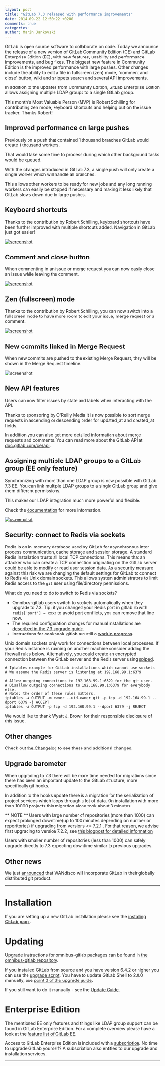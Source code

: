 ```yaml
---
layout: post
title: "GitLab 7.3 released with performance improvements"
date: 2014-09-22 12:50:22 +0200
comments: true
categories:
author: Marin Jankovski
---
```


GitLab is open source software to collaborate on code.
Today we announce the release of a new version of GitLab Community Edition (CE) and GitLab Enterprise Edition (EE), with new features, usability and performance improvements, and bug fixes.
The biggest new feature in Community Edition is the improved performance with large pushes.
Other changes include the ability to edit a file in fullscreen (zen) mode, 'comment and close' button, wiki and snippets search and several API improvements.

In addition to the updates from Community Edition, GitLab Enterprise Edition allows assigning multiple LDAP groups to a single GitLab group.

This month's Most Valuable Person (MVP) is Robert Schilling for contributing zen mode, keyboard shortcuts and helping out on the issue tracker.
Thanks Robert!

<!--more-->

## Improved performance on large pushes

Previously on a push that contained 1 thousand branches GitLab would create 1 thousand workers.

That would take some time to process during which other background tasks would be queued.

With the changes introduced in GitLab 7.3, a single push will only create a single worker which will handle all branches.

This allows other workers to be ready for new jobs and any long running workers can
easily be stopped if necessary and making it less likely that GitLab slows down due to large pushes.


## Keyboard shortcuts

Thanks to the contribution by Robert Schilling, keyboard shortcuts have been further improved with multiple shortcuts added. Navigation in GitLab just got easier!

[![screenshot](/images/7_3/keyboard.png)](/images/7_3/keyboard.png)


## Comment and close button

When commenting in an issue or merge request you can now easily close an issue while leaving the comment.

[![screenshot](/images/7_3/comment_and_close.gif)](/images/7_3/comment_and_close.png)

## Zen (fullscreen) mode

Thanks to the contribution by Robert Schilling, you can now switch into a fullscreen mode to have more room to edit your issue, merge request or a comment.

[![screenshot](/images/7_3/zen.gif)](/images/7_3/zen.gif)


## New commits linked in Merge Request

When new commits are pushed to the existing Merge Request, they will be shown in the Merge Request timeline.

[![screenshot](/images/7_3/linked_commits.png)](/images/7_3/linked_commits.png)

## New API features

Users can now filter issues by state and labels when interacting with the API.

Thanks to sponsoring by O'Reilly Media it is now possible to sort merge requests in ascending or descending order for updated_at and created_at fields.

In addition you can also get more detailed information about merge requests and comments.
You can read more about the GitLab API at [doc.gitlab.com/ce/api](http://doc.gitlab.com/ce/api/README.html).


## Assigning multiple LDAP groups to a GitLab group (EE only feature)

Synchronizing with more than one LDAP group is now possible with GitLab 7.3 EE.
You can link multiple LDAP groups to a single GitLab group and give them different permissions.

This makes our LDAP integration much more powerful and flexible.

Check the [documentation](http://doc.gitlab.com/ee/integration/ldap.html#synchronizing-with-more-than-one-ldap-group-gitlab-ee-7.3-and-newer) for more information.

[![screenshot](/images/7_3/multiple_ldap_groups.png)](/images/7_3/multiple_ldap_groups.png)

## Security: connect to Redis via sockets

Redis is an in-memory database used by GitLab for asynchronous inter-process communication, cache storage and session storage.
A standard Redis installation trusts all local TCP connections.
This means that an attacker who can create a TCP connection originating on the GitLab server could be able to modify or read user session data.
As a security measure against this risk we are changing the default settings for GitLab to connect to Redis via Unix domain sockets.
This allows system administrators to limit Redis access to the `git` user using file/directory permissions.

What do you need to do to switch to Redis via sockets?

- Omnibus-gitlab users switch to sockets automatically when they upgrade to 7.3.
Tip: if you changed your Redis port in gitlab.rb with `redis['port'] = xxxx` to avoid port conflicts, you can remove that line now.
- The required configuration changes for manual installations are [described in the 7.3 upgrade guide](https://gitlab.com/gitlab-org/gitlab-ce/blob/master/doc/update/7.2-to-7.3.md).
- Instructions for cookbook-gitlab are still a [work in progress](https://gitlab.com/gitlab-org/cookbook-gitlab/issues/68).

Unix domain sockets only work for connections between local processes.
If your Redis instance is running on another machine consider adding the firewall rules below.
Alternatively, you could create an encrypted connection between the GitLab server and the Redis server using [spiped](http://www.tarsnap.com/spiped.html).

```
# Iptables example for GitLab installations which cannot use sockets
# We assume the Redis server is listening at 192.168.99.1:6379

# Allow outgoing connections to 192.168.99.1:6379 for the git user.
# Disallow outgoing connections to 192.168.99.1:6379 for everybody else.
# Note: the order of these rules matters.
iptables -A OUTPUT -m owner --uid-owner git -p tcp -d 192.168.99.1 --dport 6379 -j ACCEPT
iptables -A OUTPUT -p tcp -d 192.168.99.1 --dport 6379 -j REJECT
```

We would like to thank Wyatt J. Brown for their responsible disclosure of this issue.

## Other changes

Check out [the Changelog](https://gitlab.com/gitlab-org/gitlab-ce/blob/7-3-stable/CHANGELOG) to see these and additional changes.

## Upgrade barometer

When upgrading to 7.3 there will be more time needed for migrations since there has been an important update to the GitLab structure, more specifically git hooks.

In addition to the hooks update there is a migration for the serialization of project services which loops through a lot of data. On installation with more than 10000 projects this migration alone took about 3 minutes.

** NOTE ** Users with large number of repositories (more than 1000) can expect prolonged downtime(up to 100 minutes depending on number or reporitories) if upgrading from versions <= 7.2.1 . For that reason, we advise
first upgrading to version 7.2.2, see [this blogpost for detailed information](https://about.gitlab.com/2014/09/19/gitlab-7-dot-2-2-security-release/#hooks-migration-script)

Users with smaller number of repositories (less than 1000) can safely upgrade directly to 7.3 expecting downtime similar to previous upgrades.

## Other news
We just [announced](https://about.gitlab.com/2014/09/22/wandisco-integrates-gitlab-enterprise-edition-in-their-git-multisite-offering/) that WANdisco will incorporate GitLab in their globally distributed git product.

- - -

# Installation

If you are setting up a new GitLab installation please see the [installing GitLab page](https://www.gitlab.com/installation/).

# Updating

Upgrade instructions for omnibus-gitlab packages can be found in [the omnibus-gitlab repository](https://gitlab.com/gitlab-org/omnibus-gitlab/blob/master/doc/update.md).

If you installed GitLab from source and you have version 6.4.2 or higher you can use the [upgrade script](https://gitlab.com/gitlab-org/gitlab-ce/blob/master/doc/update/upgrader.md).
You have to update GitLab Shell to 2.0.0 manually, see [point 3 of the upgrade guide](https://gitlab.com/gitlab-org/gitlab-ce/blob/master/doc/update/7.2-to-7.3.md#3-update-gitlab-shell).

If you still want to do it manually - see the [Update Guide](https://gitlab.com/gitlab-org/gitlab-ce/blob/master/doc/update/7.2-to-7.3.md).

# Enterprise Edition

The mentioned EE only features and things like LDAP group support can be found in GitLab Enterprise Edition.
For a complete overview please have a look at the [feature list of GitLab EE](http://www.gitlab.com/gitlab-ee/).

Access to GitLab Enterprise Edition is included with a [subscription](http://www.gitlab.com/subscription/).
No time to upgrade GitLab yourself?
A subscription also entitles to our upgrade and installation services.

- - -
